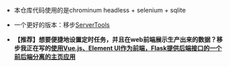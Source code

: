 - 本仓库代码使用的是chrominum headless + selenium + sqlite

- 一个更好的版本：移步[ServerTools](https://github.com/shr1213/ServerTools)

- **【推荐】想要便捷地设置定时任务，并且在web前端展示生产出来的数据？移步我正在写的[使用Vue.js、Element UI作为前端，Flask提供后端接口的一个前后端分离的主页应用](https://github.com/shr1213/PersonalHomepage)**

